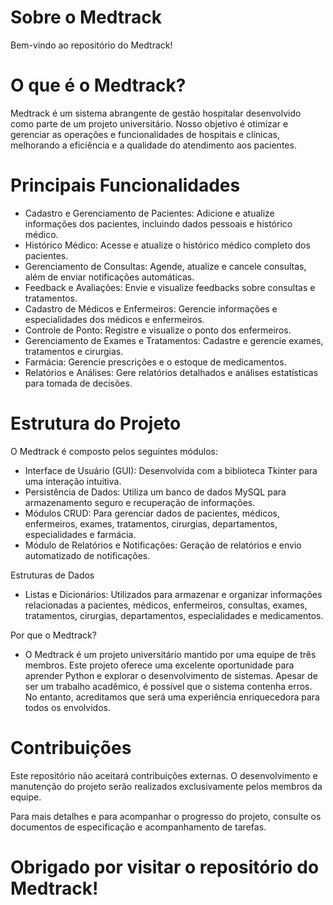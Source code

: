 # Sobre o Medtrack
Bem-vindo ao repositório do Medtrack!

# O que é o Medtrack?
Medtrack é um sistema abrangente de gestão hospitalar desenvolvido como parte de um projeto universitário. Nosso objetivo é otimizar e gerenciar as operações e funcionalidades de hospitais e clínicas, melhorando a eficiência e a qualidade do atendimento aos pacientes.

# Principais Funcionalidades
- Cadastro e Gerenciamento de Pacientes: Adicione e atualize informações dos pacientes, incluindo dados pessoais e histórico médico.
- Histórico Médico: Acesse e atualize o histórico médico completo dos pacientes.
- Gerenciamento de Consultas: Agende, atualize e cancele consultas, além de enviar notificações automáticas.
- Feedback e Avaliações: Envie e visualize feedbacks sobre consultas e tratamentos.
- Cadastro de Médicos e Enfermeiros: Gerencie informações e especialidades dos médicos e enfermeiros.
- Controle de Ponto: Registre e visualize o ponto dos enfermeiros.
- Gerenciamento de Exames e Tratamentos: Cadastre e gerencie exames, tratamentos e cirurgias.
- Farmácia: Gerencie prescrições e o estoque de medicamentos.
- Relatórios e Análises: Gere relatórios detalhados e análises estatísticas para tomada de decisões.

# Estrutura do Projeto

O Medtrack é composto pelos seguintes módulos:

- Interface de Usuário (GUI): Desenvolvida com a biblioteca Tkinter para uma interação intuitiva.
- Persistência de Dados: Utiliza um banco de dados MySQL para armazenamento seguro e recuperação de informações.
- Módulos CRUD: Para gerenciar dados de pacientes, médicos, enfermeiros, exames, tratamentos, cirurgias, departamentos, especialidades e farmácia.
- Módulo de Relatórios e Notificações: Geração de relatórios e envio automatizado de notificações.

Estruturas de Dados
- Listas e Dicionários: Utilizados para armazenar e organizar informações relacionadas a pacientes, médicos, enfermeiros, consultas, exames, tratamentos, cirurgias, departamentos, especialidades e medicamentos.

Por que o Medtrack?
- O Medtrack é um projeto universitário mantido por uma equipe de três membros. Este projeto oferece uma excelente oportunidade para aprender Python e explorar o desenvolvimento de sistemas. Apesar de ser um trabalho acadêmico, é possível que o sistema contenha erros. No entanto, acreditamos que será uma experiência enriquecedora para todos os envolvidos.

# Contribuições
Este repositório não aceitará contribuições externas. O desenvolvimento e manutenção do projeto serão realizados exclusivamente pelos membros da equipe.

Para mais detalhes e para acompanhar o progresso do projeto, consulte os documentos de especificação e acompanhamento de tarefas.

# Obrigado por visitar o repositório do Medtrack!
